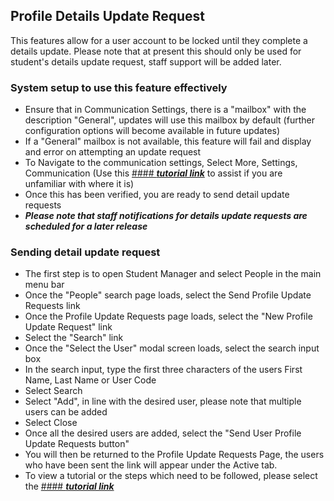 ## **Profile Details Update Request**

This features allow for a user account to be locked until they complete a details update.
Please note that at present this should only be used for student's details update request, staff support will be added later. 

### **System setup to use this feature effectively**
- Ensure that in Communication Settings, there is a "mailbox" with the description "General", updates will use this mailbox by default (further configuration options will become available in future updates)
- If a "General" mailbox is not available, this feature will fail and display and error on attempting an update request
- To Navigate to the communication settings, Select More, Settings, Communication (Use this [#### **_tutorial link_**](https://www.iorad.com/player/116489/Checking-if-there-is-a--General--mailbox) to assist if you are unfamiliar with where it is)
- Once this has been verified, you are ready to send detail update requests
- **_Please note that staff notifications for details update requests are scheduled for a later release_**


### **Sending detail update request**
- The first step is to open Student Manager and select People in the main menu bar
- Once the "People" search page loads, select the Send Profile Update Requests link
- Once the Profile Update Requests page loads, select the "New Profile Update Request" link
- Select the "Search" link
- Once the "Select the User" modal screen loads, select the search input box
- In the search input, type the first three characters of the users First Name, Last Name or User Code
- Select Search
- Select "Add", in line with the desired user, please note that multiple users can be added
- Select Close
- Once all the desired users are added, select the "Send User Profile Update Requests button"
- You will then be returned to the Profile Update Requests Page, the users who have been sent the link will appear under the Active tab. 
- To view a tutorial or the steps which need to be followed, please select the [#### **_tutorial link_**](https://www.iorad.com/player/116492/Sending-Details-Update-Request)
